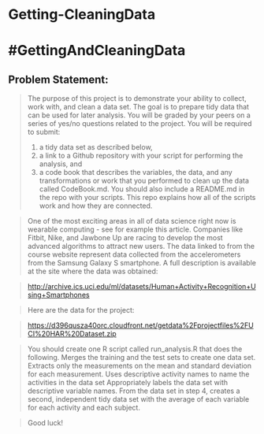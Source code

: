 # Getting-CleaningData
#GettingAndCleaningData
======================
## Problem Statement:
> The purpose of this project is to demonstrate your ability to collect, work with, and clean a data set. 
> The goal is to prepare tidy data that can be used for later analysis. 
> You will be graded by your peers on a series of yes/no questions related to the project. 
> You will be required to submit: 
> 	1) a tidy data set as described below, 
> 	2) a link to a Github repository with your script for performing the analysis, and 
> 	3) a code book that describes the variables, the data, and any transformations or work that you performed to clean up the data called CodeBook.md. 
> You should also include a README.md in the repo with your scripts. 
> This repo explains how all of the scripts work and how they are connected.  

> One of the most exciting areas in all of data science right now is wearable computing - see for example this article.
> Companies like Fitbit, Nike, and Jawbone Up are racing to develop the most advanced algorithms to attract new users.
> The data linked to from the course website represent data collected from the accelerometers from the Samsung Galaxy S smartphone.
> A full description is available at the site where the data was obtained:

> http://archive.ics.uci.edu/ml/datasets/Human+Activity+Recognition+Using+Smartphones 

> Here are the data for the project:

> https://d396qusza40orc.cloudfront.net/getdata%2Fprojectfiles%2FUCI%20HAR%20Dataset.zip 

> You should create one R script called run_analysis.R that does the following. 
> Merges the training and the test sets to create one data set.
> Extracts only the measurements on the mean and standard deviation for each measurement. 
> Uses descriptive activity names to name the activities in the data set
> Appropriately labels the data set with descriptive variable names. 
> From the data set in step 4, creates a second, independent tidy data set with the average of each variable for each activity and each subject.

> Good luck!


 
